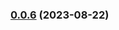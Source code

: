 ### [0.0.6](https://github.com/solidchain-tech/badge-buddy-common/compare/v0.0.6-2...v0.0.6) (2023-08-22)